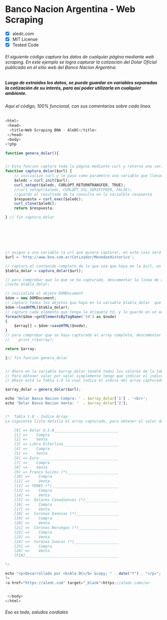 # Banco Nacion Argentina - Web Scraping
- [x] aledc.com
- [x] MIT License
- [x] Tested Code

###### El siguiente código captura los datos de cualquier página mediante web scraping. En este ejemplo se logra capturar la cotización del Dolar Oficial publicada en el sitio web del Banco Nacion Argentina. 
##### Luego de extraidos los datos, se puede guardar en variables separadas la cotización de su interés, para así poder utilizarla en cualquier ambiente.


###### Aquí el código, 100% funcional, con sus comentarios sobre cada linea.


```javascript
<html>
 <head>
  <title>Web Scraping BNA - AleDC</title>
 </head>
 <body>
<?php

function genera_dolar(){


// Esta funcion captura toda la página mediante curl y retorna una variable con todo el contenido
function captura_dolar($url) {
    // inicializo curl y le paso como parametro una variable que llevará la url que quiero capturar
    $aledc = curl_init($url); 
    curl_setopt($aledc, CURLOPT_RETURNTRANSFER, TRUE);
    //curl_setopt($aledc, CURLOPT_SSL_VERIFYPEER, FALSE);
    //guardo el resultado de la consulta en la varialble respuesta
    $respuesta = curl_exec($aledc); 
    curl_close($aledc);
    return $respuesta;

} // fin captura_dolar







// asigno a una variable la url que quiero capturar, en este caso será la tabla de dolares del BNA
$url = 'http://www.bna.com.ar/Cotizador/MonedasHistorico';

// capturo el contenido completo de lo que sea que haya en la $url, en este caso, estoy capturando la tabla completa que sale en la url del BNA.
$tabla_dolar = captura_dolar($url);

// para comprobar que lo que se ha capturado, descomentar la linea de abajo, debería dibujarse la tabla completa del BNA.
//echo $tabla_dolar;

// inicializo el objeto DOMDocument
$dom = new DOMDocument;
// capturo todos los objetos que haya en la variable $tabla_dolar  que recordemos que es la tabla completa.
$dom->loadHTML($tabla_dolar);
// capturo cada elemento que tenga la etiqueta td, y lo guardo en un array.
foreach($dom->getElementsByTagName('td') as $node)
{
    $array[] = $dom->saveHTML($node);
}
// para comprobar que se haya capturado el array completo, descomentar la linea de abajo.
//    print_r($array);

return $array;

}// fin funcion genera_dolar


// Ahora en la variable $array_dolar tendré todos los valores de la tabla capturada.
// Para obtener valor por valor simplemente tengo que indicar el indice del array correspondiente.
// Abajo está la Tabla 1.0 la cual indica el indice del array capturado.

$array_dolar = genera_dolar($url);

echo 'Dolar Banco Nacion Compra: ' . $array_dolar['1'] . '<br>';
echo 'Dolar Banco Nacion Venta: '  . $array_dolar['2'];


/*  Tabla 1.0 - Indice Array
La siguiente lista detalla el array capturado, para obtener el valor deseado, simplemente colocar el indice correcto del array.

    [0] => Dolar U.S.A_____________________________ 
    [1] =>    Compra
    [2] =>    Venta
    [3] => Libra Esterlina_________________________ 
    [4] =>    Compra
    [5] =>    Venta
    [6] => Euro ___________________________________ 
    [7] =>    Compra
    [8] =>    Venta
    [9] => Franco Suizos (*)_______________________ 
    [10] =>    Compra
    [11] =>    Venta
    [12] => YENES (*)______________________________ 
    [13] =>    Compra
    [14] =>    Venta
    [15] =>  Dolares Canadienses (*)_______________
    [16] =>    Compra
    [17] =>    Venta
    [18] =>  Coronas Danesas (*)___________________
    [19] =>    Compra
    [20] =>    Venta
    [21] =>  Coronas Noruegas (*)__________________
    [22] =>    Compra
    [23] =>    Venta
    [24] =>  Coronas Suecas (*)____________________ 
    [25] =>    Compra
    [26] =>    Venta
    [FIN]__________________________________________

*/

echo "<p>Desarrollado por <b>Ale DC</b> &copy; " . date("Y") . "</p>";
?>
<a href="https://aledc.com" target="_blank">https://aledc.com</a>


 </body>
</html>
```


###### Eso es todo, saludos cordiales



